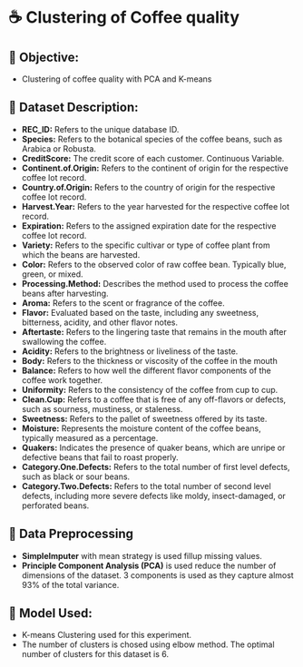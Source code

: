 # **☕ Clustering of Coffee quality**

## 📌 **Objective:**

*   Clustering of coffee quality with PCA and K-means

## 📄 **Dataset Description:**

*   **REC\_ID:** Refers to the unique database ID.
*   **Species:** Refers to the botanical species of the coffee beans, such as Arabica or Robusta.
*   **CreditScore:** The credit score of each customer. Continuous Variable.
*   **Continent.of.Origin:** Refers to the continent of origin for the respective coffee lot record.
*   **Country.of.Origin:** Refers to the country of origin for the respective coffee lot record.
*   **Harvest.Year:** Refers to the year harvested for the respective coffee lot record.
*   **Expiration:** Refers to the assigned expiration date for the respective coffee lot record.
*   **Variety:** Refers to the specific cultivar or type of coffee plant from which the beans are harvested.
*   **Color:** Refers to the observed color of raw coffee bean. Typically blue, green, or mixed.
*   **Processing.Method:** Describes the method used to process the coffee beans after harvesting.
*   **Aroma:** Refers to the scent or fragrance of the coffee.
*   **Flavor:** Evaluated based on the taste, including any sweetness, bitterness, acidity, and other flavor notes.
*   **Aftertaste:** Refers to the lingering taste that remains in the mouth after swallowing the coffee.
*   **Acidity:** Refers to the brightness or liveliness of the taste.
*   **Body:** Refers to the thickness or viscosity of the coffee in the mouth
*   **Balance:** Refers to how well the different flavor components of the coffee work together.
*   **Uniformity:** Refers to the consistency of the coffee from cup to cup.
*   **Clean.Cup:** Refers to a coffee that is free of any off-flavors or defects, such as sourness, mustiness, or staleness.
*   **Sweetness:** Refers to the pallet of sweetness offered by its taste.
*   **Moisture:** Represents the moisture content of the coffee beans, typically measured as a percentage.
*   **Quakers:** Indicates the presence of quaker beans, which are unripe or defective beans that fail to roast properly.
*   **Category.One.Defects:** Refers to the total number of first level defects, such as black or sour beans.
*   **Category.Two.Defects:** Refers to the total number of second level defects, including more severe defects like moldy, insect-damaged, or perforated beans.

## 🔨 **Data Preprocessing**

*   **SimpleImputer** with mean strategy is used fillup missing values.
*   **Principle Component Analysis (PCA)** is used reduce the number of dimensions of the dataset. 3 components is used as they capture almost 93% of the total variance.

## 🤖 **Model Used:**

*   K-means Clustering used for this experiment.
*   The number of clusters is chosed using elbow method. The optimal number of clusters for this dataset is 6.
